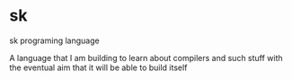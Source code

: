# sk
sk programing language 

A language that I am building to learn about compilers and such stuff with the eventual aim that it will be able to build itself
